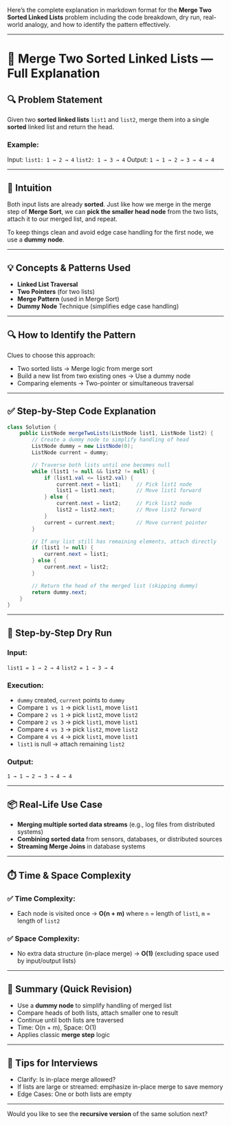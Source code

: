 Here’s the complete explanation in markdown format for the **Merge Two Sorted Linked Lists** problem including the code breakdown, dry run, real-world analogy, and how to identify the pattern effectively.

---

# 🔗 Merge Two Sorted Linked Lists — Full Explanation

## 🔍 Problem Statement

Given two **sorted linked lists** `list1` and `list2`, merge them into a single **sorted** linked list and return the head.

### Example:

Input:
`list1: 1 → 2 → 4`
`list2: 1 → 3 → 4`
Output:
`1 → 1 → 2 → 3 → 4 → 4`

---

## 🧠 Intuition

Both input lists are already **sorted**.
Just like how we merge in the merge step of **Merge Sort**, we can **pick the smaller head node** from the two lists, attach it to our merged list, and repeat.

To keep things clean and avoid edge case handling for the first node, we use a **dummy node**.

---

## 💡 Concepts & Patterns Used

* **Linked List Traversal**
* **Two Pointers** (for two lists)
* **Merge Pattern** (used in Merge Sort)
* **Dummy Node** Technique (simplifies edge case handling)

---

## 🔍 How to Identify the Pattern

Clues to choose this approach:

* Two sorted lists → Merge logic from merge sort
* Build a new list from two existing ones → Use a dummy node
* Comparing elements → Two-pointer or simultaneous traversal

---

## ✅ Step-by-Step Code Explanation

```java
class Solution {
    public ListNode mergeTwoLists(ListNode list1, ListNode list2) {
        // Create a dummy node to simplify handling of head
        ListNode dummy = new ListNode(0);
        ListNode current = dummy;

        // Traverse both lists until one becomes null
        while (list1 != null && list2 != null) {
            if (list1.val <= list2.val) {
                current.next = list1;     // Pick list1 node
                list1 = list1.next;       // Move list1 forward
            } else {
                current.next = list2;     // Pick list2 node
                list2 = list2.next;       // Move list2 forward
            }
            current = current.next;       // Move current pointer
        }

        // If any list still has remaining elements, attach directly
        if (list1 != null) {
            current.next = list1;
        } else {
            current.next = list2;
        }

        // Return the head of the merged list (skipping dummy)
        return dummy.next;
    }
}
```

---

## 🔄 Step-by-Step Dry Run

### Input:

`list1 = 1 → 2 → 4`
`list2 = 1 → 3 → 4`

### Execution:

* `dummy` created, `current` points to `dummy`
* Compare `1 vs 1` → pick `list1`, move `list1`
* Compare `2 vs 1` → pick `list2`, move `list2`
* Compare `2 vs 3` → pick `list1`, move `list1`
* Compare `4 vs 3` → pick `list2`, move `list2`
* Compare `4 vs 4` → pick `list1`, move `list1`
* `list1` is null → attach remaining `list2`

### Output:

`1 → 1 → 2 → 3 → 4 → 4`

---

## 📦 Real-Life Use Case

* **Merging multiple sorted data streams** (e.g., log files from distributed systems)
* **Combining sorted data** from sensors, databases, or distributed sources
* **Streaming Merge Joins** in database systems

---

## ⏱️ Time & Space Complexity

### ✅ Time Complexity:

* Each node is visited once → **O(n + m)**
  where `n` = length of `list1`, `m` = length of `list2`

### ✅ Space Complexity:

* No extra data structure (in-place merge) → **O(1)**
  (excluding space used by input/output lists)

---

## 📌 Summary (Quick Revision)

* Use a **dummy node** to simplify handling of merged list
* Compare heads of both lists, attach smaller one to result
* Continue until both lists are traversed
* Time: O(n + m), Space: O(1)
* Applies classic **merge step** logic

---

## 🧠 Tips for Interviews

* Clarify: Is in-place merge allowed?
* If lists are large or streamed: emphasize in-place merge to save memory
* Edge Cases: One or both lists are empty

---

Would you like to see the **recursive version** of the same solution next?
